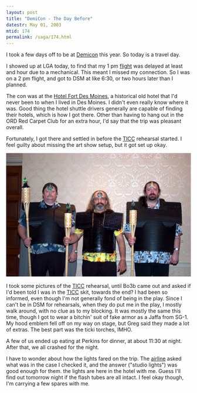 ```yaml
---
layout: post
title: "DemiCon - The Day Before"
datestr: May 01, 2003
mtid: 174
permalink: /saga/174.html
---
```


I took a few days off to be at <a href="http://www.demicon.org">Demicon</a> this year.
So today is a travel day.

I showed up at LGA today, to find that my 1 pm <a href="http://www.ual.com">flight</a>
was delayed at least and hour due to a mechanical.  This meant I missed my connection.
So I was on a 2 pm flight, and got to DSM at like 6:30, or two hours later than
I planned.

The con was at the <a href="http://www.hotelfortdesmoines.com/">Hotel Fort Des
Moines</a>, a historical old hotel that I'd never been to when I lived in Des Moines.
I didn't even really know where it was.  Good thing the hotel shuttle drivers
generally are capable of finding their hotels, which is how I got there.  Other
than having to hang out in the ORD Red Carpet Club for an extra hour, I'd say
that the trip was pleasant overall.

Fortunately, I got there and settled in before the
<a href="http://www.trans-iowa.org/">TICC</a> rehearsal started. I feel guilty
about missing the art show setup, but it got set up okay.

<img src="/pics/jaffa.jpg" />

I took some pictures of the
<a href="http://www.trans-iowa.org/">TICC</a> rehearsal, until Bo3b came out and
asked if I'd been told I was in the <a href="http://www.trans-iowa.org/">TICC</a>
skit, towards the end?  I had been so informed, even though I'm not generally
fond of being in the play.  Since I can't be in DSM for rehearsals, when they do
put me in the play, I mostly walk around, with no clue as to my blocking.  It was
mostly the same this time, though I got to wear a bitchin' suit of fake armor
as a Jaffa from SG-1.  My hood emblem fell off on my way on stage, but Greg
said they made a lot of extras.  The best part was the ticki torches, IMHO.

A few of us ended up eating at Perkins for dinner, at about 11:30 at night.
After that, we all crashed for the night.

I have to wonder about how the lights fared on the trip.
The <a href="http://www.ual.com">airline</a> asked what was in the case 
I checked it, and the answer ("studio lights") was good enough for them.
the lights are here in the hotel with me.  Guess I'll find out tomorrow
night if the flash tubes are all intact.  I feel okay though, I'm carrying
a few spares with me.

